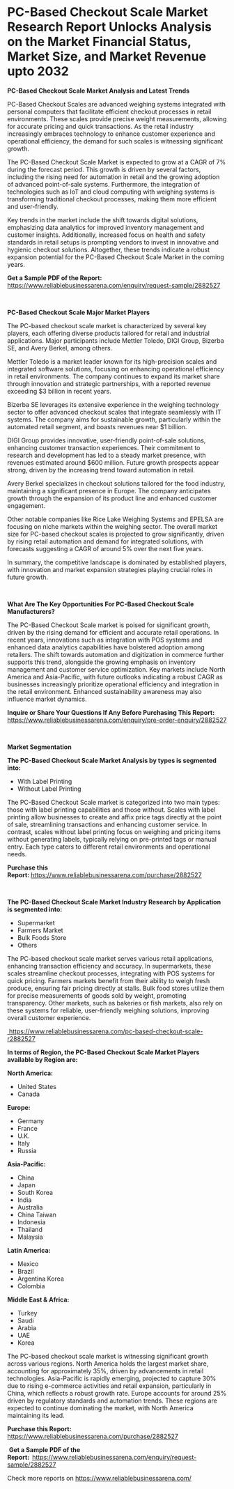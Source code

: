 <p><h1>PC-Based Checkout Scale Market Research Report Unlocks Analysis on the Market Financial Status, Market Size, and Market Revenue upto 2032</h1></p><p><strong>PC-Based Checkout Scale Market Analysis and Latest Trends</strong></p>
<p><p>PC-Based Checkout Scales are advanced weighing systems integrated with personal computers that facilitate efficient checkout processes in retail environments. These scales provide precise weight measurements, allowing for accurate pricing and quick transactions. As the retail industry increasingly embraces technology to enhance customer experience and operational efficiency, the demand for such scales is witnessing significant growth.</p><p>The PC-Based Checkout Scale Market is expected to grow at a CAGR of 7% during the forecast period. This growth is driven by several factors, including the rising need for automation in retail and the growing adoption of advanced point-of-sale systems. Furthermore, the integration of technologies such as IoT and cloud computing with weighing systems is transforming traditional checkout processes, making them more efficient and user-friendly. </p><p>Key trends in the market include the shift towards digital solutions, emphasizing data analytics for improved inventory management and customer insights. Additionally, increased focus on health and safety standards in retail setups is prompting vendors to invest in innovative and hygienic checkout solutions. Altogether, these trends indicate a robust expansion potential for the PC-Based Checkout Scale Market in the coming years.</p></p>
<p><strong>Get a Sample PDF of the Report:&nbsp;</strong> <a href="https://www.reliablebusinessarena.com/enquiry/request-sample/2882527?utm_campaign=1841&utm_medium=2&utm_source=Github&utm_content=ia&utm_term=13032025&utm_id=pc-based-checkout-scale">https://www.reliablebusinessarena.com/enquiry/request-sample/2882527</a></p>
<p>&nbsp;</p>
<p><strong>PC-Based Checkout Scale Major Market Players</strong></p>
<p><p>The PC-based checkout scale market is characterized by several key players, each offering diverse products tailored for retail and industrial applications. Major participants include Mettler Toledo, DIGI Group, Bizerba SE, and Avery Berkel, among others.</p><p>Mettler Toledo is a market leader known for its high-precision scales and integrated software solutions, focusing on enhancing operational efficiency in retail environments. The company continues to expand its market share through innovation and strategic partnerships, with a reported revenue exceeding $3 billion in recent years.</p><p>Bizerba SE leverages its extensive experience in the weighing technology sector to offer advanced checkout scales that integrate seamlessly with IT systems. The company aims for sustainable growth, particularly within the automated retail segment, and boasts revenues near $1 billion.</p><p>DIGI Group provides innovative, user-friendly point-of-sale solutions, enhancing customer transaction experiences. Their commitment to research and development has led to a steady market presence, with revenues estimated around $600 million. Future growth prospects appear strong, driven by the increasing trend toward automation in retail.</p><p>Avery Berkel specializes in checkout solutions tailored for the food industry, maintaining a significant presence in Europe. The company anticipates growth through the expansion of its product line and enhanced customer engagement.</p><p>Other notable companies like Rice Lake Weighing Systems and EPELSA are focusing on niche markets within the weighing sector. The overall market size for PC-based checkout scales is projected to grow significantly, driven by rising retail automation and demand for integrated solutions, with forecasts suggesting a CAGR of around 5% over the next five years.</p><p>In summary, the competitive landscape is dominated by established players, with innovation and market expansion strategies playing crucial roles in future growth.</p></p>
<p>&nbsp;</p>
<p><strong>What Are The Key Opportunities For PC-Based Checkout Scale Manufacturers?</strong></p>
<p><p>The PC-Based Checkout Scale market is poised for significant growth, driven by the rising demand for efficient and accurate retail operations. In recent years, innovations such as integration with POS systems and enhanced data analytics capabilities have bolstered adoption among retailers. The shift towards automation and digitization in commerce further supports this trend, alongside the growing emphasis on inventory management and customer service optimization. Key markets include North America and Asia-Pacific, with future outlooks indicating a robust CAGR as businesses increasingly prioritize operational efficiency and integration in the retail environment. Enhanced sustainability awareness may also influence market dynamics.</p></p>
<p><strong>Inquire or Share Your Questions If Any Before Purchasing This Report:</strong> <a href="https://www.reliablebusinessarena.com/enquiry/pre-order-enquiry/2882527?utm_campaign=1841&utm_medium=2&utm_source=Github&utm_content=ia&utm_term=13032025&utm_id=pc-based-checkout-scale">https://www.reliablebusinessarena.com/enquiry/pre-order-enquiry/2882527</a></p>
<p>&nbsp;</p>
<p><strong>Market Segmentation</strong></p>
<p><strong>The PC-Based Checkout Scale Market Analysis by types is segmented into:</strong></p>
<p><ul><li>With Label Printing</li><li>Without Label Printing</li></ul></p>
<p><p>The PC-Based Checkout Scale market is categorized into two main types: those with label printing capabilities and those without. Scales with label printing allow businesses to create and affix price tags directly at the point of sale, streamlining transactions and enhancing customer service. In contrast, scales without label printing focus on weighing and pricing items without generating labels, typically relying on pre-printed tags or manual entry. Each type caters to different retail environments and operational needs.</p></p>
<p><strong>Purchase this Report:&nbsp;</strong><a href="https://www.reliablebusinessarena.com/purchase/2882527?utm_campaign=1841&utm_medium=2&utm_source=Github&utm_content=ia&utm_term=13032025&utm_id=pc-based-checkout-scale">https://www.reliablebusinessarena.com/purchase/2882527</a></p>
<p>&nbsp;</p>
<p><strong>The PC-Based Checkout Scale Market Industry Research by Application is segmented into:</strong></p>
<p><ul><li>Supermarket</li><li>Farmers Market</li><li>Bulk Foods Store</li><li>Others</li></ul></p>
<p><p>The PC-based checkout scale market serves various retail applications, enhancing transaction efficiency and accuracy. In supermarkets, these scales streamline checkout processes, integrating with POS systems for quick pricing. Farmers markets benefit from their ability to weigh fresh produce, ensuring fair pricing directly at stalls. Bulk food stores utilize them for precise measurements of goods sold by weight, promoting transparency. Other markets, such as bakeries or fish markets, also rely on these systems for reliable, user-friendly weighing solutions, improving overall customer experience.</p></p>
<p><a href="https://www.reliablebusinessarena.com/pc-based-checkout-scale-r2882527?utm_campaign=1841&utm_medium=2&utm_source=Github&utm_content=ia&utm_term=13032025&utm_id=pc-based-checkout-scale">&nbsp;https://www.reliablebusinessarena.com/pc-based-checkout-scale-r2882527</a></p>
<p><strong>In terms of Region, the PC-Based Checkout Scale Market Players available by Region are:</strong></p>
<p>
    <p> <strong> North America: </strong>
        <ul>
            <li>United States</li>
            <li>Canada</li>
        </ul>
        </p> 
    <p> <strong> Europe: </strong>
        <ul>
            <li>Germany</li>
            <li>France</li>
            <li>U.K.</li>
            <li>Italy</li>
            <li>Russia</li>
        </ul>
        </p> 
    <p> <strong> Asia-Pacific: </strong>
        <ul>
            <li>China</li>
            <li>Japan</li>
            <li>South Korea</li>
            <li>India</li>
            <li>Australia</li>
            <li>China Taiwan</li>
            <li>Indonesia</li>
            <li>Thailand</li>
            <li>Malaysia</li>
        </ul>
        </p> 
    <p> <strong> Latin America: </strong>
        <ul>
            <li>Mexico</li>
            <li>Brazil</li>
            <li>Argentina Korea</li>
            <li>Colombia</li>
        </ul>
        </p> 
    <p> <strong> Middle East & Africa: </strong>
        <ul>
            <li>Turkey</li>
            <li>Saudi</li>
            <li>Arabia</li>
            <li>UAE</li>
            <li>Korea</li>
        </ul>
    </p>
    </p>
<p><p>The PC-based checkout scale market is witnessing significant growth across various regions. North America holds the largest market share, accounting for approximately 35%, driven by advancements in retail technologies. Asia-Pacific is rapidly emerging, projected to capture 30% due to rising e-commerce activities and retail expansion, particularly in China, which reflects a robust growth rate. Europe accounts for around 25% driven by regulatory standards and automation trends. These regions are expected to continue dominating the market, with North America maintaining its lead.</p></p>
<p><strong>Purchase this Report: </strong><a href="https://www.reliablebusinessarena.com/purchase/2882527?utm_campaign=1841&utm_medium=2&utm_source=Github&utm_content=ia&utm_term=13032025&utm_id=pc-based-checkout-scale">https://www.reliablebusinessarena.com/purchase/2882527</a></p>
<p>&nbsp;<strong>Get a Sample PDF of the Report:&nbsp;&nbsp;</strong><a href="https://www.reliablebusinessarena.com/enquiry/request-sample/2882527?utm_campaign=1841&utm_medium=2&utm_source=Github&utm_content=ia&utm_term=13032025&utm_id=pc-based-checkout-scale">https://www.reliablebusinessarena.com/enquiry/request-sample/2882527</a></p>
<p><strong></strong></p>
<p>Check more reports on <a href="https://www.reliablebusinessarena.com/?utm_campaign=1841&utm_medium=2&utm_source=Github&utm_content=ia&utm_term=13032025&utm_id=pc-based-checkout-scale">https://www.reliablebusinessarena.com/</a></p>